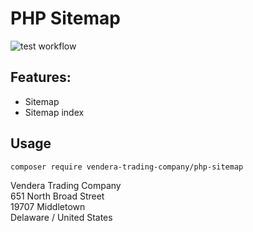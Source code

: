 # PHP Sitemap

![test workflow](https://github.com/vendera-trading-company/php-sitemap/actions/workflows/test.yml/badge.svg)

## Features:
- Sitemap
- Sitemap index

## Usage
```
composer require vendera-trading-company/php-sitemap
```

Vendera Trading Company<br>
651 North Broad Street<br>
19707 Middletown<br>
Delaware / United States
